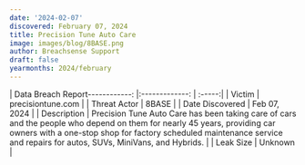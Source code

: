 ```yaml
---
date: '2024-02-07'
discovered: February 07, 2024
title: Precision Tune Auto Care
image: images/blog/8BASE.png
author: Breachsense Support
draft: false
yearmonths: 2024/february
---
```


| Data Breach Report------------:     |:-------------:    | :-----:|
| Victim      | precisiontune.com      | 
| Threat Actor      | 8BASE      | 
| Date Discovered      | Feb 07, 2024      | 
| Description      | Precision Tune Auto Care has been taking care of cars and the people who depend on them for nearly 45 years, providing car owners with a one-stop shop for factory scheduled maintenance service and repairs for autos, SUVs, MiniVans, and Hybrids.      | 
| Leak Size      | Unknown      | 

